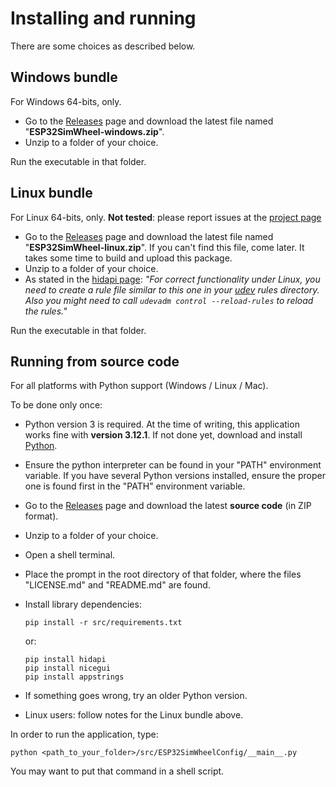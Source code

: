 # Installing and running

There are some choices as described below.

## Windows bundle

For Windows 64-bits, only.

- Go to the [Releases](https://github.com/afpineda/SimWheelESP32Config/releases) page
  and download the latest file named "**ESP32SimWheel-windows.zip**".
- Unzip to a folder of your choice.

Run the executable in that folder.

## Linux bundle

For Linux 64-bits, only. **Not tested**: please report issues at the [project page](https://github.com/afpineda/SimWheelESP32Config/issues)

- Go to the [Releases](https://github.com/afpineda/SimWheelESP32Config/releases) page
  and download the latest file named "**ESP32SimWheel-linux.zip**".
  If you can't find this file, come later. It takes some time to build and upload this package.
- Unzip to a folder of your choice.
- As stated in the [hidapi page](https://github.com/trezor/cython-hidapi?tab=readme-ov-file#udev-rules):
  *"For correct functionality under Linux, you need to create a rule file similar
  to this one in your [udev](https://raw.githubusercontent.com/trezor/trezor-common/master/udev/51-trezor.rules)
  rules directory.
  Also you might need to call `udevadm control --reload-rules` to reload the rules."*


Run the executable in that folder.

## Running from source code

For all platforms with Python support (Windows / Linux / Mac).

To be done only once:

- Python version 3 is required. At the time of writing, this application works fine with **version 3.12.1**.
  If not done yet, download and install [Python](https://www.python.org/downloads/).
- Ensure the python interpreter can be found in your "PATH" environment variable.
  If you have several Python versions installed, ensure the proper one is found first
  in the "PATH" environment variable.
- Go to the [Releases](https://github.com/afpineda/SimWheelESP32Config/releases) page
  and download the latest **source code** (in ZIP format).
- Unzip to a folder of your choice.
- Open a shell terminal.
- Place the prompt in the root directory of that folder,
  where the files "LICENSE.md" and "README.md" are found.
- Install library dependencies:

  ```shell
  pip install -r src/requirements.txt
  ```

  or:

  ```shell
  pip install hidapi
  pip install nicegui
  pip install appstrings
  ```

- If something goes wrong, try an older Python version.
- Linux users: follow notes for the Linux bundle above.

In order to run the application, type:

```shell
python <path_to_your_folder>/src/ESP32SimWheelConfig/__main__.py
```

You may want to put that command in a shell script.
